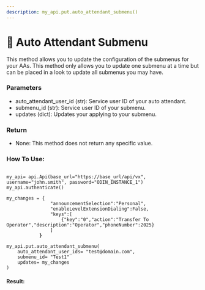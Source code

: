 ```yaml
---
description: my_api.put.auto_attendant_submenu()
---
```


# 📖 Auto Attendant Submenu

This method allows you to update the configuration of the submenus for your AAs. This method only allows you to update one submenu at a time but can be placed in a look to update all submenus you may have.&#x20;

### Parameters&#x20;

* auto\_attendant\_user\_id (str): Service user ID of your auto attendant.
* submenu\_id (str): Service user ID of your submenu.
* updates (dict): Updates your applying to your submenu.

### Return

* None: This method does not return any specific value.

### How To Use:

<pre class="language-python"><code class="lang-python">
my_api= api.Api(base_url="https://base_url/api/vx", username="john.smith", password="ODIN_INSTANCE_1")
my_api.authenticate()

my_changes = {
                "announcementSelection":"Personal",
                "enableLevelExtensionDialing":False,
                "keys":[
                	{"key":"0","action":"Transfer To Operator","description":"Operator","phoneNumber":2025}
                ]
<strong>            }
</strong>
my_api.put.auto_attendant_submenu(
    auto_attendant_user_ids= "test@domain.com",
    submenu_id= "Test1"
    updates= my_changes
)
</code></pre>

#### Result:

<figure><img src="../../../../.gitbook/assets/image (1).png" alt=""><figcaption></figcaption></figure>

&#x20;
